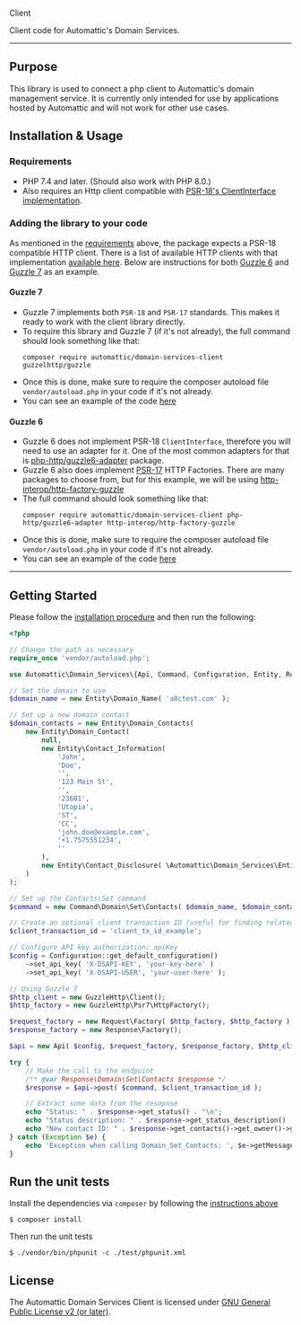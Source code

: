Client

Client code for Automattic's Domain Services.

---

## Purpose

This library is used to connect a php client to Automattic's domain management service. It is currently only intended
for use by applications hosted by Automattic and will not work for other use cases.

## Installation & Usage

### Requirements

- PHP 7.4 and later. (Should also work with PHP 8.0.)
- Also requires an Http client compatible with [PSR-18's ClientInterface implementation](https://www.php-fig.org/psr/psr-18/#clientinterface).

### Adding the library to your code

As mentioned in the [requirements](#requirements) above, the package expects a PSR-18 compatible HTTP client. There is a
list of available HTTP clients with that implementation [available here](https://packagist.org/providers/psr/http-client-implementation).
Below are instructions for both [Guzzle 6](#guzzle-6) and [Guzzle 7](#guzzle-7) as an example.

#### Guzzle 7

- Guzzle 7 implements both `PSR-18` and `PSR-17` standards. This makes it ready to work with the client library directly.
- To require this library and Guzzle 7 (if it's not already), the full command should look something like that:
  ```
  composer require automattic/domain-services-client guzzelhttp/guzzle
  ```
- Once this is done, make sure to require the composer autoload file `vendor/autoload.php` in your code if it's not already.
- You can see an example of the code [here](./dev-tools/examples/guzzle-7.php)

#### Guzzle 6

- Guzzle 6 does not implement PSR-18 `ClientInterface`, therefore you will need to use an adapter for it. One of the most common
  adapters for that is [php-http/guzzle6-adapter](https://packagist.org/packages/php-http/guzzle6-adapter) package.
- Guzzle 6 also does implement [PSR-17](https://www.php-fig.org/psr/psr-17/) HTTP Factories. There are many packages to choose from, but
  for this example, we will be using [http-interop/http-factory-guzzle](https://packagist.org/packages/http-interop/http-factory-guzzle)
- The full command should look something like that:
  ```
  composer require automattic/domain-services-client php-http/guzzle6-adapter http-interop/http-factory-guzzle
  ```
- Once this is done, make sure to require the composer autoload file `vendor/autoload.php` in your code if it's not already.
- You can see an example of the code [here](./dev-tools/examples/guzzle-6.php)

---

## Getting Started

Please follow the [installation procedure](#installation--usage) and then run the following:

```php
<?php

// Change the path as necessary
require_once 'vendor/autoload.php';

use Automattic\Domain_Services\{Api, Command, Configuration, Entity, Response};

// Set the domain to use
$domain_name = new Entity\Domain_Name( 'a8ctest.com' );

// Set up a new domain contact
$domain_contacts = new Entity\Domain_Contacts(
	new Entity\Domain_Contact(
		null,
		new Entity\Contact_Information(
			'John',
			'Doe',
			'',
			'123 Main St',
			'',
			'23601',
			'Utopia',
			'ST',
			'CC',
			'john.doe@example.com',
			'+1.7575551234',
			''
		),
		new Entity\Contact_Disclosure( \Automattic\Domain_Services\Entity\Contact_Disclosure::NONE )
	)
);

// Set up the Contacts\Set command
$command = new Command\Domain\Set\Contacts( $domain_name, $domain_contacts );

// Create an optional client transaction ID (useful for finding related log entries)
$client_transaction_id = 'client_tx_id_example';

// Configure API key authorization: apiKey
$config = Configuration::get_default_configuration()
    ->set_api_key( 'X-DSAPI-KEY', 'your-key-here' )
    ->set_api_key( 'X-DSAPI-USER', 'your-user-here' );

// Using Guzzle 7
$http_client = new GuzzleHttp\Client();
$http_factory = new GuzzleHttp\Psr7\HttpFactory();

$request_factory = new Request\Factory( $http_factory, $http_factory );
$response_factory = new Response\Factory();

$api = new Api( $config, $request_factory, $response_factory, $http_client );

try {
	// Make the call to the endpoint
	/** @var Response\Domain\Set\Contacts $response */
	$response = $api->post( $command, $client_transaction_id );

	// Extract some data from the resopnse
	echo "Status: " . $response->get_status() . "\n";
	echo "Status description: " . $response->get_status_description() . "\n";
	echo "New contact ID: " . $response->get_contacts()->get_owner()->get_contact_id()->get_provider_contact_id() . "\n";
} catch (Exception $e) {
	echo 'Exception when calling Domain_Set_Contacts: ', $e->getMessage(), PHP_EOL;
}
```

## Run the unit tests

Install the dependencies via `composer` by following the [instructions above](#adding-the-library-to-your-code)

```shell
$ composer install
```

Then run the unit tests

```shell
$ ./vendor/bin/phpunit -c ./test/phpunit.xml
```

## License

The Automattic Domain Services Client is licensed under [GNU General Public License v2 (or later)](./LICENSE.md).
